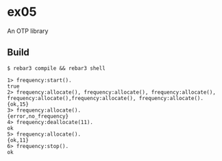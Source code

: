 ex05
=====

An OTP library

Build
-----

    $ rebar3 compile && rebar3 shell

```
1> frequency:start().
true
2> frequency:allocate(), frequency:allocate(), frequency:allocate(),
frequency:allocate(),frequency:allocate(), frequency:allocate().
{ok,15}
3> frequency:allocate().
{error,no_frequency}
4> frequency:deallocate(11).
ok
5> frequency:allocate().
{ok,11}
6> frequency:stop().
ok
```
